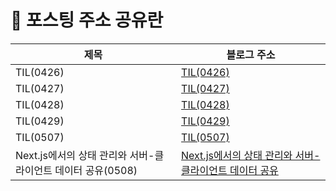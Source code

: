# 📝 포스팅 주소 공유란

| 제목   | 블로그 주소 
|---------------------------------------------------|----------------------------------------------------|
| TIL(0426) | [TIL(0426)](https://github.com/2025-contribution-nextjs/2025-contributon-nextjs-team/blob/main/til/0426.md) |
| TIL(0427) | [TIL(0427)](https://github.com/2025-contribution-nextjs/2025-contributon-nextjs-team/blob/main/til/0427.md) |
| TIL(0428) | [TIL(0428)](https://github.com/2025-contribution-nextjs/2025-contributon-nextjs-team/blob/main/til/0428.md) |
| TIL(0429) | [TIL(0429)](https://github.com/2025-contribution-nextjs/2025-contributon-nextjs-team/blob/main/til/0429.md) |
| TIL(0507) | [TIL(0507)](https://github.com/2025-contribution-nextjs/2025-contributon-nextjs-team/blob/main/til/0507.md) |
| Next.js에서의 상태 관리와 서버-클라이언트 데이터 공유(0508) | [Next.js에서의 상태 관리와 서버-클라이언트 데이터 공유](https://velog.io/@nadnerde/Next.js%EC%97%90%EC%84%9C%EC%9D%98-%EC%83%81%ED%83%9C-%EA%B4%80%EB%A6%AC%EC%99%80-%EC%84%9C%EB%B2%84-%ED%81%B4%EB%9D%BC%EC%9D%B4%EC%96%B8%ED%8A%B8-%EB%8D%B0%EC%9D%B4%ED%84%B0-%EA%B3%B5%EC%9C%A0) |
